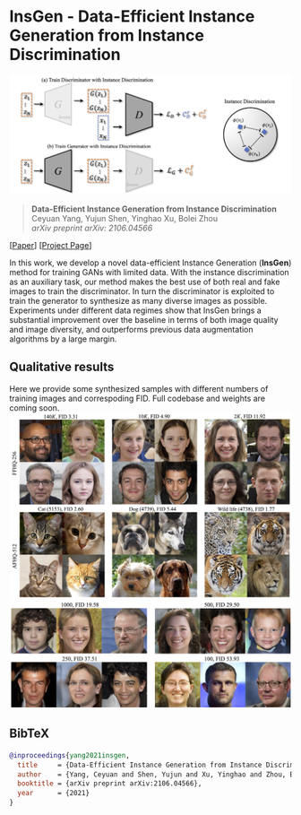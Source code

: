# InsGen - Data-Efficient Instance Generation from Instance Discrimination

![image](./docs/assets/framework.jpg)

> **Data-Efficient Instance Generation from Instance Discrimination** <br>
> Ceyuan Yang, Yujun Shen, Yinghao Xu, Bolei Zhou <br>
> *arXiv preprint arXiv: 2106.04566*

[[Paper](https://arxiv.org/pdf/2106.04566.pdf)]
[[Project Page](https://genforce.github.io/insgen/)]

In this work, we develop a novel data-efficient Instance Generation (**InsGen**) method for training GANs with limited data. With the instance discrimination as an auxiliary task, our method makes the best use of both real and fake images to train the discriminator. In turn the discriminator is exploited to train the generator to synthesize as many diverse images as possible. Experiments under different data regimes show that InsGen brings a substantial improvement over the baseline in terms of both image quality and image diversity, and outperforms previous data augmentation algorithms by a large margin.

## Qualitative results
Here we provide some synthesized samples with different numbers of training images and correspoding FID. Full codebase and weights are coming soon.
![image](./docs/assets/main_results.jpg)
![image](./docs/assets/limitations.jpg)

## BibTeX

```bibtex
@inproceedings{yang2021insgen,
  title     = {Data-Efficient Instance Generation from Instance Discrimination},
  author    = {Yang, Ceyuan and Shen, Yujun and Xu, Yinghao and Zhou, Bolei},
  booktitle = {arXiv preprint arXiv:2106.04566},
  year      = {2021}
}
```
